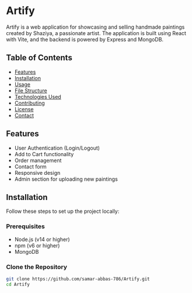# Artify

Artify is a web application for showcasing and selling handmade paintings created by Shaziya, a passionate artist. The application is built using React with Vite, and the backend is powered by Express and MongoDB.

## Table of Contents
- [Features](#features)
- [Installation](#installation)
- [Usage](#usage)
- [File Structure](#file-structure)
- [Technologies Used](#technologies-used)
- [Contributing](#contributing)
- [License](#license)
- [Contact](#contact)

## Features
- User Authentication (Login/Logout)
- Add to Cart functionality
- Order management
- Contact form
- Responsive design
- Admin section for uploading new paintings

## Installation
Follow these steps to set up the project locally:

### Prerequisites
- Node.js (v14 or higher)
- npm (v6 or higher)
- MongoDB

### Clone the Repository
```sh
git clone https://github.com/samar-abbas-786/Artify.git
cd Artify
